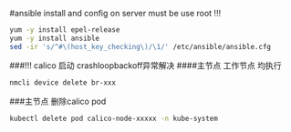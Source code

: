 #ansible install and config on server
must be use root !!!
```Bash
yum -y install epel-release
yum -y install ansible
sed -ir 's/^#\(host_key_checking\)/\1/' /etc/ansible/ansible.cfg
```


###!!! calico 启动 crashloopbackoff异常解决
####主节点 工作节点 均执行
```Bash
nmcli device delete br-xxx
```
###主节点 删除calico pod
```Bash
kubectl delete pod calico-node-xxxxx -n kube-system
```